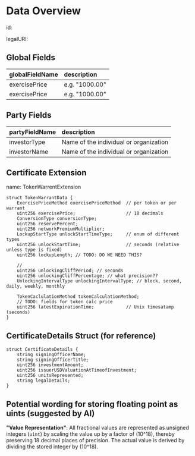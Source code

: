 # Data Overview

id:

legalURI:

## Global Fields

| **globalFieldName** | **description**                    |
|:--------------------|:-----------------------------------|
| exercisePrice       | e.g. "1000.00"                     |
| exercisePrice       | e.g. "1000.00"                     |


## Party Fields

| **partyFieldName** | **description**                         |
|:-------------------|:----------------------------------------|
| investorType       | Name of the individual or organization  |
| investorName       | Name of the individual or organization  |


## Certificate Extension

name: TokenWarrentExtension
```solidity
struct TokenWarrantData {
    ExercisePriceMethod exercisePriceMethod  // per token or per warrant
    uint256 exercisePrice;                   // 18 decimals
    ConversionType conversionType;
    uint256 reservePercent;
    uint256 networkPremiumMultiplier;
    LockupStartType unlockStartTimeType;     // enum of different types
    uint256 unlockStartTime;                 // seconds (relative unless type is fixed)
    uint256 lockupLength; // TODO: DO WE NEED THIS?

    //
    uint256 unlockingCliffPeriod; // seconds
    uint256 unlockingCliffPercentage; // what precision??
    UnlockingIntervalType unlockingIntervalType; // block, second, daily, weekly, monthly

    TokenCaclulationMethod tokenCalculationMethod;
    // TODO: fields for token calc price
    uint256 latestExpirationTime;            // Unix timesatamp (seconds)
}
```

## CertificateDetails Struct (for reference)

```solidity
struct CertificateDetails {
    string signingOfficerName;
    string signingOfficerTitle;
    uint256 investmentAmount;
    uint256 issuerUSDValuationAtTimeofInvestment;
    uint256 unitsRepresented;
    string legalDetails;
}
```

## Potential wording for storing floating point as uints (suggested by AI)

**"Value Representation"**: All fractional values are represented as unsigned integers (`uint`) by scaling the value up by a factor of \(10^18\), thereby preserving 18 decimal places of precision. The actual value is derived by dividing the stored integer by \(10^18\).
